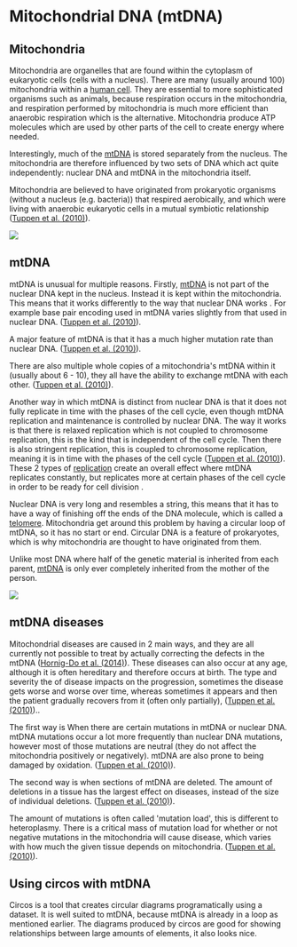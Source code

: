 # Mitochondrial DNA (mtDNA)

## Mitochondria
Mitochondria are organelles that are found within the cytoplasm of eukaryotic cells (cells with a nucleus). There are many (usually around 100) mitochondria within a [human cell](https://en.wikipedia.org/wiki/Human_mitochondrial_genetics).  They are essential to more sophisticated organisms such as animals, because respiration occurs in the mitochondria, and respiration performed by mitochondria is much more efficient than anaerobic respiration which is the alternative. Mitochondria produce ATP molecules which are used by other parts of the cell to create energy where needed.

Interestingly, much of the [mtDNA](https://en.wikipedia.org/wiki/Mitochondrial_DNA) is stored separately from the nucleus. The mitochondria are therefore influenced by two sets of DNA which act quite independently: nuclear DNA and mtDNA in the mitochondria itself.

Mitochondria are believed to have originated from prokaryotic organisms (without a nucleus (e.g. bacteria)) that respired aerobically, and which were living with anaerobic eukaryotic cells in a mutual symbiotic relationship ([Tuppen et al. (2010)](https://doi.org/10.1016/j.bbabio.2009.09.005)).

<a href = "https://commons.wikimedia.org/wiki/File:Mitochondrial_DNA_lg.jpg">
    <img src = "https://upload.wikimedia.org/wikipedia/commons/1/17/Mitochondrial_DNA_lg.jpg" >
</a>

## mtDNA
mtDNA is unusual for multiple reasons.  Firstly, [mtDNA](https://en.wikipedia.org/wiki/Mitochondrial_DNA) is not part of the nuclear DNA kept in the nucleus. Instead it is kept within the mitochondria. This means that it works differently to the way that nuclear DNA works . For example base pair encoding used in mtDNA varies slightly from that used in nuclear DNA. ([Tuppen et al. (2010)](https://doi.org/10.1016/j.bbabio.2009.09.005)).

A major feature of mtDNA is that it has a much higher mutation rate than nuclear DNA. ([Tuppen et al. (2010)](https://doi.org/10.1016/j.bbabio.2009.09.005)).

There are also multiple whole copies of a mitochondria's mtDNA within it (usually about 6 - 10), they all have the ability to exchange mtDNA with each other. ([Tuppen et al. (2010)](https://doi.org/10.1016/j.bbabio.2009.09.005)).

Another way in which mtDNA is distinct from nuclear DNA is that it does not fully replicate in time with the phases of the cell cycle, even though mtDNA replication and maintenance is controlled by nuclear DNA. The way it works is that there is relaxed replication which is not coupled to chromosome replication, this is the kind that is independent of the cell cycle. Then there is also stringent replication, this is coupled to chromosome replication, meaning it is in time with the phases of the cell cycle ([Tuppen et al. (2010)](https://doi.org/10.1016/j.bbabio.2009.09.005)). These 2 types of [replication](https://www.ncbi.nlm.nih.gov/pmc/articles/PMC413948/?page=8) create an overall effect where mtDNA replicates constantly, but replicates more at certain phases of the cell cycle in order to be ready for cell division .

Nuclear DNA is very long and resembles a string, this means that it has to have a way of finishing off the ends of the DNA molecule, which is called a [telomere](https://en.wikipedia.org/wiki/Telomere). Mitochondria get around this problem by having a circular loop of mtDNA, so it has no start or end. Circular DNA is a feature of prokaryotes, which is why mitochondria are thought to have originated from them.

Unlike most DNA where half of the genetic material is inherited from each parent, [mtDNA](https://en.wikipedia.org/wiki/Human_mitochondrial_genetics) is only ever completely inherited from the mother of the person.

<a href = "https://commons.wikimedia.org/wiki/File:Mitochondrial_DNA_and_diseases.svg">
    <img src = "https://upload.wikimedia.org/wikipedia/commons/6/6e/Mitochondrial_DNA_and_diseases.svg" >
</a>

## mtDNA diseases
Mitochondrial diseases are caused in 2 main ways, and they are all currently not possible to treat by actually correcting the defects in the mtDNA ([Hornig-Do et al. (2014)](https://www.embopress.org/doi/10.1002/emmm.201303202)). These diseases can also occur at any age, although it is often hereditary and therefore occurs at birth. The type and severity the of disease impacts on the progression, sometimes the disease gets worse and worse over time, whereas sometimes it appears and then the patient gradually recovers from it (often only partially), ([Tuppen et al. (2010)](https://doi.org/10.1016/j.bbabio.2009.09.005))..

The first way is When there are certain mutations in mtDNA or nuclear DNA. mtDNA mutations occur a lot more frequently than nuclear DNA mutations, however most of those mutations are neutral (they do not affect the mitochondria positively or negatively). mtDNA are also prone to being damaged by oxidation. ([Tuppen et al. (2010)](https://doi.org/10.1016/j.bbabio.2009.09.005)).

The second way is when sections of mtDNA are deleted. The amount of deletions in a tissue has the largest effect on diseases, instead of the size of individual deletions. ([Tuppen et al. (2010)](https://doi.org/10.1016/j.bbabio.2009.09.005)).

The amount of mutations is often called 'mutation load', this is different to heteroplasmy. There is a critical mass of mutation load for whether or not negative mutations in the mitochondria will cause disease, which varies with how much the given tissue depends on mitochondria. ([Tuppen et al. (2010)](https://doi.org/10.1016/j.bbabio.2009.09.005)).

## Using circos with mtDNA
Circos is a tool that creates circular diagrams programatically using a dataset. It is well suited to mtDNA, because mtDNA is already in a loop as mentioned earlier. The diagrams produced by circos are good for showing relationships between large amounts of elements, it also looks nice.

<!---
[wiki_mtDNA](https://en.wikipedia.org/wiki/Mitochondrial_DNA)
[mtDNA_diseases](https://www.sciencedirect.com/science/article/pii/S0005272809002618?via%3Dihub)
[bacterial_plasmids](https://www.ncbi.nlm.nih.gov/pmc/articles/PMC413948/?page=8)
[wiki_human_mtDNA](https://en.wikipedia.org/wiki/Human_mitochondrial_genetics)
[mt-tRNA diseases](https://www.embopress.org/doi/10.1002/emmm.201303202)
-->
